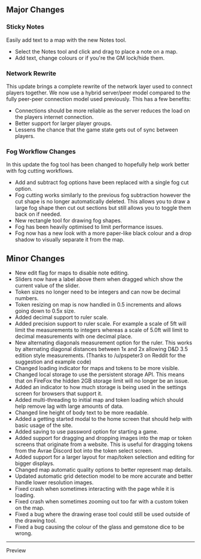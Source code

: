 ## Major Changes

### Sticky Notes

Easily add text to a map with the new Notes tool.

- Select the Notes tool and click and drag to place a note on a map.
- Add text, change colours or if you're the GM lock/hide them.

### Network Rewrite

This update brings a complete rewrite of the network layer used to connect players together.
We now use a hybrid server/peer model compared to the fully peer-peer connection model used previously.
This has a few benefits:

- Connections should be more reliable as the server reduces the load on the players internet connection.
- Better support for larger player groups.
- Lessens the chance that the game state gets out of sync between players.

### Fog Workflow Changes

In this update the fog tool has been changed to hopefully help work better with fog cutting workflows.

- Add and subtract fog options have been replaced with a single fog cut option.
- Fog cutting works similarly to the previous fog subtraction however the cut shape is no longer automatically deleted. This allows you to draw a large fog shape then cut out sections but still allows you to toggle them back on if needed.
- New rectangle tool for drawing fog shapes.
- Fog has been heavily optimised to limit performance issues.
- Fog now has a new look with a more paper-like black colour and a drop shadow to visually separate it from the map.

## Minor Changes

- New edit flag for maps to disable note editing.
- Sliders now have a label above them when dragged which show the current value of the slider.
- Token sizes no longer need to be integers and can now be decimal numbers.
- Token resizing on map is now handled in 0.5 increments and allows going down to 0.5x size.
- Added decimal support to ruler scale.
- Added precision support to ruler scale. For example a scale of 5ft will limit the measurements to integers whereas a scale of 5.0ft will limit to decimal measurements with one decimal place.
- New alternating diagonals measurement option for the ruler. This works by alternating diagonal distances between 1x and 2x allowing D&D 3.5 edition style measurements. (Thanks to /u/pspeter3 on Reddit for the suggestion and example code)
- Changed loading indicator for maps and tokens to be more visible.
- Changed local storage to use the persistent storage API. This means that on FireFox the hidden 2GB storage limit will no longer be an issue.
- Added an indicator to how much storage is being used in the settings screen for browsers that support it.
- Added multi-threading to initial map and token loading which should help remove lag with large amounts of data.
- Changed line height of body text to be more readable.
- Added a getting started modal to the home screen that should help with basic usage of the site.
- Added saving to use password option for starting a game.
- Added support for dragging and dropping images into the map or token screens that originate from a website. This is useful for dragging tokens from the Avrae Discord bot into the token select screen.
- Added support for a larger layout for map/token selection and editing for bigger displays.
- Changed map automatic quality options to better represent map details.
- Updated automatic grid detection model to be more accurate and better handle lower resolution images.
- Fixed crash when sometimes interacting with the page while it is loading.
- Fixed crash when sometimes zooming out too far with a custom token on the map.
- Fixed a bug where the drawing erase tool could still be used outside of the drawing tool.
- Fixed a bug causing the colour of the glass and gemstone dice to be wrong.

---

Preview
